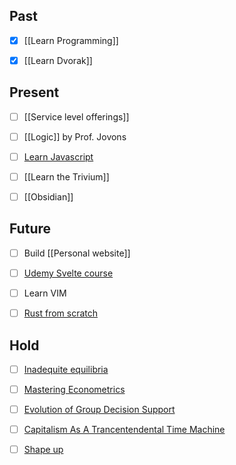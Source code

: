 ## Past

- [x] [[Learn Programming]]
- [x] [[Learn Dvorak]]


## Present

- [ ] [[Service level offerings]]
- [ ] [[Logic]] by Prof. Jovons
- [ ] [Learn Javascript](https://learnjavascript.online/?utm_source=learnprogramming.online)
- [ ] [[Learn the Trivium]]
- [ ] [[Obsidian]]


## Future

- [ ] Build [[Personal website]]
- [ ] [Udemy Svelte course](https://www.udemy.com/course/sveltejs-the-complete-guide/learn/practice/1112372/introduction#overview)
- [ ] Learn VIM
- [ ] [Rust from scratch](https://www.educative.io/courses/learn-rust-from-scratch/39ErMZ60rGM)


## Hold
- [ ] [Inadequite equilibria](https://equilibriabook.com/inadequacy-and-modesty/)
- [ ] [Mastering Econometrics](https://mru.org/courses/mastering-econometrics/how-read-economics-research-papers-randomized-controlled-trials-rcts)
- [ ] [Evolution of Group Decision Support](assets/TheEvolutionOfGroupDecisionSupportSystems2006.pdf)
- [ ] [Capitalism As A Trancentendental Time Machine](CapitalismAsATrancentendentalTimeMachine_Greenspan_2000.pdf)
- [ ] [Shape up](https://basecamp.com/shapeup/1.2-chapter-03)

